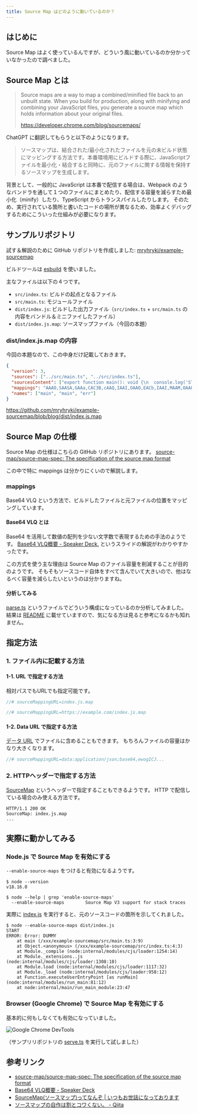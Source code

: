 ```yaml
---
title: Source Map はどのように動いているのか？
---
```


## はじめに

Source Map はよく使っているんですが、どういう風に動いているのか分かっていなかったので調べました。



## Source Map とは

> Source maps are a way to map a combined/minified file back to an unbuilt state. When you build for production, along with minifying and combining your JavaScript files, you generate a source map which holds information about your original files.
> 
> https://developer.chrome.com/blog/sourcemaps/

ChatGPT に翻訳してもらうと以下のようになります。

> ソースマップは、結合された/最小化されたファイルを元の未ビルド状態にマッピングする方法です。本番環境用にビルドする際に、JavaScriptファイルを最小化・結合すると同時に、元のファイルに関する情報を保持するソースマップを生成します。

背景として、一般的に JavaScript は本番で配信する場合は、Webpack のようなバンドラを通して１つのファイルにまとめたり、配信する容量を減らすため最小化（minify）したり、TypeScript からトランスパイルしたりします。
そのため、実行されている箇所と書いたコードの場所が異なるため、効率よくデバッグするためにこういった仕組みが必要になります。



## サンプルリポジトリ

試す＆解説のために GitHub リポジトリを作成しました: [mryhryki/example-sourcemap](https://github.com/mryhryki/example-sourcemap/tree/blog)

ビルドツールは [esbuild](https://esbuild.github.io/) を使いました。

主なファイルは以下の４つです。

- `src/index.ts`: ビルドの起点となるファイル
- `src/main.ts`: モジュールファイル
- `dist/index.js`: ビルドした出力ファイル（`src/index.ts` + `src/main.ts` の内容をバンドル＆ミニファイしたファイル）
- `dist/index.js.map`: ソースマップファイル（今回の本題）

### dist/index.js.map の内容

今回の本題なので、この中身だけ記載しておきます。

```json
{
  "version": 3,
  "sources": ["../src/main.ts", "../src/index.ts"],
  "sourcesContent": ["export function main(): void {\n  console.log('START')\n  throw new Error('DUMMY')\n}\n\n", "import {main} from \"./main\";\n\ntry {\n  main()\n} catch (err) {\n  console.error('ERROR:', err)\n}\n"],
  "mappings": "AAAO,SAASA,GAAa,CAC3B,cAAQ,IAAI,OAAO,EACb,IAAI,MAAM,OAAO,CACzB,CCDA,GAAI,CACFC,EAAK,CACP,OAASC,EAAP,CACA,QAAQ,MAAM,SAAUA,CAAG,CAC7B",
  "names": ["main", "main", "err"]
}
```

https://github.com/mryhryki/example-sourcemap/blob/blog/dist/index.js.map



## Source Map の仕様

Source Map の仕様はこちらの GitHub リポジトリにあります。
[source-map/source-map-spec: The specification of the source map format](https://github.com/source-map/source-map-spec)

この中で特に mappings は分かりにくいので解説します。

### mappings

Base64 VLQ という方法で、ビルドしたファイルと元ファイルの位置をマッピングしています。

#### Base64 VLQ とは

Base64 を活用して数値の配列を少ない文字数で表現するための手法のようです。
[Base64 VLQ概要 - Speaker Deck](https://speakerdeck.com/rchaser53/base64-vlqgai-yao)[.](https://mryhryki.com/file/202305041838--fzoAjteAxrnMJAxjFF_aK3Cx2qBCb_azjZjjppBZow.pdf) というスライドの解説がわかりやすかったです。

この方式を使う主な理由は Source Map のファイル容量を削減することが目的のようです。
そもそもソースコード自体をすべて含んでいて大きいので、他はなるべく容量を減らしたいというのは分かりますね。

#### 分析してみる

[parse.ts](https://github.com/mryhryki/example-sourcemap/blob/blog/parse.ts) というファイルでどういう構成になっているのか分析してみました。
結果は [README](https://github.com/mryhryki/example-sourcemap/blob/blog/README.md#parse) に載せていますので、気になる方は見ると参考になるかも知れません。



## 指定方法

### 1. ファイル内に記載する方法

#### 1-1. URL で指定する方法

相対パスでもURLでも指定可能です。

```javascript
//# sourceMappingURL=index.js.map
```

```javascript
//# sourceMappingURL=https://example.com/index.js.map
```

#### 1-2. Data URL で指定する方法

[データ URL](https://developer.mozilla.org/ja/docs/Web/HTTP/Basics_of_HTTP/Data_URLs) でファイルに含めることもできます。
もちろんファイルの容量はかなり大きくなります。

```javascript
//# sourceMappingURL=data:application/json;base64,ewogICJ...
```

### 2. HTTPヘッダーで指定する方法

[SourceMap](https://developer.mozilla.org/ja/docs/web/http/Headers/Sourcemap) というヘッダーで指定することもできるようです。
HTTP で配信している場合のみ使える方法です。

```http
HTTP/1.1 200 OK
SourceMap: index.js.map
...
```


## 実際に動かしてみる

### Node.js で Source Map を有効にする

`--enable-source-maps` をつけると有効になるようです。

```shell
$ node --version
v18.16.0

$ node --help | grep 'enable-source-maps'
  --enable-source-maps        Source Map V3 support for stack traces
```

実際に [index.js](https://github.com/mryhryki/example-sourcemap/blob/blog/dist/index.js) を実行すると、元のソースコードの箇所を示してくれました。

```shell
$ node --enable-source-maps dist/index.js
START
ERROR: Error: DUMMY
    at main (/xxx/example-sourcemap/src/main.ts:3:9)
    at Object.<anonymous> (/xxx/example-sourcemap/src/index.ts:4:3)
    at Module._compile (node:internal/modules/cjs/loader:1254:14)
    at Module._extensions..js (node:internal/modules/cjs/loader:1308:10)
    at Module.load (node:internal/modules/cjs/loader:1117:32)
    at Module._load (node:internal/modules/cjs/loader:958:12)
    at Function.executeUserEntryPoint [as runMain] (node:internal/modules/run_main:81:12)
    at node:internal/main/run_main_module:23:47
```

### Browser (Google Chrome) で Source Map を有効にする

基本的に何もしなくても有効になっていました。

![Google Chrome DevTools](https://mryhryki.com/file/202305051247-IdwBh8HT7iHtemsYyvPiKaWN72WESGhoJhjxZbkr5X4.webp)

（サンプリリポジトリの [serve.ts](https://github.com/mryhryki/example-sourcemap/blob/blog/serve.ts) を実行して試しました）



## 参考リンク

- [source-map/source-map-spec: The specification of the source map format](https://github.com/source-map/source-map-spec)
- [Base64 VLQ概要 - Speaker Deck](https://speakerdeck.com/rchaser53/base64-vlqgai-yao)
- [SourceMap(ソースマップ)ってなんぞ | いつもお世話になっております](https://nolyc.net/programming/whatssourcemap/)
- [ソースマップの自作は割とコワくない。 - Qiita](https://qiita.com/cognitom/items/2ad610e62f4a97106cca)

